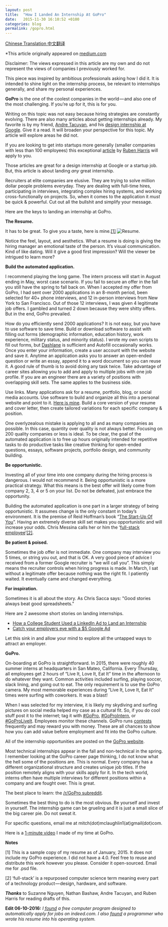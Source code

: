 ```yaml
---
layout: post
title:  "How I Landed An Internship At GoPro"
date:   2015-11-30 16:10:52 +0100
categories: blog
permalink: /gopro.html
---
```

<a href="https://zhuanlan.zhihu.com/p/24086221" target="_blank">Chinese Translation &#20013;&#25991;&#32763;&#35793;</a>

*This article originally appeared on <a href="https://medium.com/@m23mclaughlin/how-i-landed-an-internship-at-gopro-c988b1b2e29d#.y4o8nr482" target="_blank">medium.com</a>

Disclaimer: The views expressed in this article are my own and do not represent the views of companies I previously worked for.

This piece was inspired by ambitious professionals asking how I did it. It is intended to shine light on the internship process, be relevant to internships generally, and share my personal experiences.

**GoPro** is the one of the coolest companies in the world — and also one of the most challenging. If you’re up for it, this is for you.

Writing on this topic was not easy because hiring strategies are constantly evolving. There are also many articles about getting internships already. My favorite is by my friend, <a href="https://medium.com/u/2cc5b519b479" target="_blank">Andre Tacuyan</a>, and his <a href="https://medium.com/p/2fed4ce91b35" target="_blank">design internship at Google</a>. Give it a read. It will broaden your perspective for this topic. My article will explore areas he did not.

If you are looking to get into startups more generally (smaller companies with less than 100 employees) this exceptional <a href="https://medium.com/p/cc092432305a" target="_blank">article</a> by <a href="https://medium.com/u/65f7af1c3333" target="_blank">Ruben Harris</a> will apply to you.

Those articles are great for a design internship at Google or a startup job. But, this article is about landing *any* great internship.

Recruiters at elite companies are elusive. They are trying to solve million dollar people problems everyday. They are dealing with full-time hires, participating in interviews, integrating complex hiring systems, and working cross-functionally on projects. So, when it comes to the application it *must* be quick & powerful. Cut out all the bullshit and simplify your message.

Here are the keys to landing an internship at GoPro.

**The Resume.**

It has to be great. To give you a taste, here is mine.<a href="#footnote1">[1]</a>
<img src="https://cdn.pbrd.co/images/1v76Xmh9.png" alt="Resume.">

Notice the feel, layout, and aesthetics. What a resume is doing is giving the hiring manager an emotional taste of the person. It’s visual communication. Kind of like dating. Will it give a good first impression? Will the viewer be intrigued to learn more?

**Build the automated application.**

I recommend playing the long game. The intern process will start in August ending in May, worst case scenario. If you fail to secure an offer in the fall you still have the spring to fall back on. When I accepted my offer from GoPro, I had sent over 2000 applications in an 8-month period, been selected for 40+ phone interviews, and 12 in-person interviews from New York to San Francisco. Out of those 12 interviews, I was given 4 legitimate job offers. I gambled and turned 2 down because they were shitty offers. But in the end, GoPro prevailed.

How do you efficiently send 2000 applications? It is not easy, but you have to use software to save time. Build or download software to assist with filling out forms (demographic information, education history, work experience, military status, and minority status). I wrote my own scripts to fill out forms, but <a href="http://www.dashlane.com" target="_blank">Dashlane</a> is sufficient and Autofill occasionally works. Once you enter your information, create a user account with the website and save it. Anytime an application asks you to answer an open-ended question or write an essay, append it to a word document so you can reuse it. A good rule of thumb is to avoid doing any task twice. Take advantage of career sites allowing you to add and apply to multiple jobs with one job profile. If you are an engineer there are a variety of positions with overlapping skill sets. The same applies to the business side.

Use links. Many applications ask for a resume, portfolio, blog, or social media accounts. Use software to build and organize all this into a personal website and point to it. <a href="https://mitchellmclaughlin.com" target="_blank">Here is mine</a>. Build a core version of your resume and cover letter, then create tailored variations for each specific company & position.

One overlyzealous mistake is applying to all and as many companies as possible. In this case, quantity over quality is not always better. Focusing on 200 quality companies or less is ideal. To be clear, the goal of the automated application is to free up hours originally intended for repetitive tasks to do productive tasks like creative thinking for open-ended questions, essays, software projects, portfolio design, and community building.

**Be opportunistic.**

Investing all of your time into one company during the hiring process is dangerous. I would not recommend it. Being opportunistic is a more practical strategy. What this means is the best offer will likely come from company 2, 3, 4 or 5 on your list. Do not be defeated, just embrace the opportunity.

Building the automated application is one part in a larger strategy of being opportunistic. It assumes change is the only constant in today’s environment. It is the premise of Reid Hoffman’s book “<a href="http://www.amazon.com/The-Start-up-You-Yourself-Transform-ebook/dp/B0050DIWHU" target="_blank">The Start-Up Of You</a>”. Having an extremely diverse skill set makes you opportunistic and will increase your odds. Chris Messina calls her or him the ‘<a href="https://medium.com/p/ed0db089f0a1" target="_blank">full-stack employee</a>’<a href="#footnote2">[2]</a>.

**Be patient & poised.**

Sometimes the job offer is not immediate. One company may interview you 5 times, or string you out, and that is OK. A very good piece of advice I received from a former Google recruiter is “we will call you”. This simply means the recruiter controls when hiring progress is made. In March, I sat without a legitimate offer because nothing was the right fit. I patiently waited. It eventually came and changed everything.

**For inspiration.**

Sometimes it is all about the story. As Chris Sacca says: "Good stories always beat good spreadsheets."

Here are 2 awesome short stories on landing internships.

+ <a href="http://www.adweek.com/socialtimes/how-a-college-student-used-a-linkedin-ad-to-land-an-internship/131498" target="_blank">How a College Student Used a LinkedIn Ad to Land an Internship</a>
+ <a href="https://www.dropbox.com/s/527s6lta0533o1o/googlead.png?dl=0" target="_blank">Catch your employers eye with a $5 Google Ad</a>

Let this sink in and allow your mind to explore all the untapped ways to attract an employer.

**GoPro.**

On-boarding at GoPro is straightforward. In 2015, there were roughly 40 summer interns at headquarters in San Mateo, California. Every Thursday, all employees get 2 hours of “Live It, Love It, Eat It” time in the afternoon to do whatever they want. Common activities included surfing, playing soccer, slack lining, and going out to eat. The only requirement is to use the GoPro camera. My most memorable experiences during “Live It, Love It, Eat It” times were surfing with coworkers. It was a blast!

When I was selected for my interview, it is likely my skydiving and surfing pictures on social media helped my case as a cultural fit. So, if you do cool stuff post it to the internet; tag it with <a href="http://instagram.com/explore/tags/gopro" target="_blank">#GoPro</a>, <a href="http://instagram.com/explore/tags/goprointern/" target="_blank">#GoProIntern</a>, or <a href="http://instagram.com/explore/tags/goproliveit/" target="_blank">#GoProLiveIt</a>. Employees monitor these channels. GoPro runs <a href="http://gopro.com/awards" target="_blank">contests</a> frequently and may reward you with money. These are all chances to show how you can add value before employment and fit into the GoPro culture.

All of the internship opportunities are posted on the <a href="http://gopro.com/careers" target="_blank">GoPro website</a>.

Most technical internships appear in the fall and non-technical in the spring. I remember looking at the GoPro career page thinking, I do not know what the hell some of the positions are. This is normal. Every company has a different organizational structure and creates unique job titles. If the position remotely aligns with your skills apply for it. In the tech world, interns often have multiple interviews for different positions within a company and are fought over. This is great.

The best place to learn: the <a href="http://www.reddit.com/r/gopro" target="_blank">/r/GoPro subreddit</a>.

Sometimes the best thing to do is the most obvious. Be yourself and invest in yourself. The internship game can be grueling and it is just a small slice of the big career pie. Do not sweat it.

For specific questions, email me at mitch(dot)mclaughlin1(at)gmail(dot)com.

Here is a <a href="https://www.youtube.com/watch?v=WfWqNm6QRFk" target="_blank">1-minute video</a> I made of my time at GoPro.

**Notes**

<p id="footnote1">[1] This is a sample copy of my resume as of January, 2015. It does not include my GoPro experience. I did not have a 4.0. Feel free to reuse and distribute this work however you please. Consider it open-sourced. Email me for .psd file.</p>

<p id="footnote2">[2] ‘full-stack’ is a repurposed computer science term meaning every part of a technology product — design, hardware, and software.</p>

**_Thanks_** to Suzanne Nguyen, Nathan Bashaw, Andre Tacuyan, and Ruben Harris for reading drafts of this.

**Edit 06-10-2016:** *I <a href="https://github.com/jmopr/job-hunter" target="_blank">found</a> a free computer program designed to automatically apply for jobs on indeed.com. I also <a href="http://www.mathieupassenaud.fr/resume/" target="_blank">found</a> a programmer who wrote his resume into his operating system.*

[gopro-original]: https://medium.com/@m23mclaughlin/how-i-landed-an-internship-at-gopro-c988b1b2e29d#.y4o8nr482
[gopro-andre]: https://medium.com/u/2cc5b519b479
